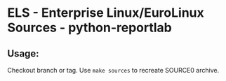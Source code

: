 # ELS - Enterprise Linux/EuroLinux Sources - python-reportlab
 
## Usage:
  Checkout branch or tag. Use `make sources` to recreate  SOURCE0 archive.
